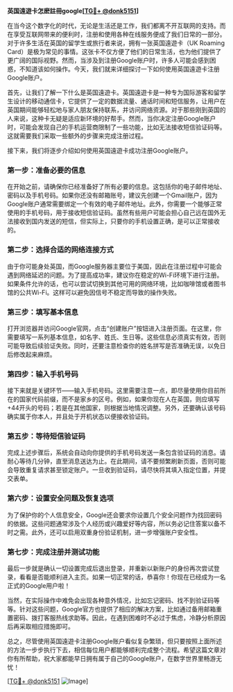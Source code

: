 **英国遠遊卡怎麽註冊google[[TG💪+ @donk5151](https://t.me/s/donk5151)]**

在当今这个数字化的时代，无论是生活还是工作，我们都离不开互联网的支持。而在享受互联网带来的便利时，注册和使用各种在线服务便成了我们日常的一部分。对于许多生活在英国的留学生或旅行者来说，拥有一张英国遠遊卡（UK Roaming Card）是极为常见的事情。这张卡不仅方便了他们的日常生活，也为他们提供了更广阔的国际视野。然而，当涉及到注册Google账户时，许多人可能会感到困惑，不知道该如何操作。今天，我们就来详细探讨一下如何使用英国遠遊卡注册Google账户。

首先，让我们了解一下什么是英国遠遊卡。英国遠遊卡是一种专为国际游客和留学生设计的移动通信卡，它提供了一定的数据流量、通话时间和短信服务，让用户在英国期间能够轻松地与家人朋友保持联系，并访问网络资源。对于那些刚到英国的人来说，这种卡无疑是适应新环境的好帮手。然而，当你决定注册Google账户时，可能会发现自己的手机运营商限制了一些功能，比如无法接收短信验证码等。这就需要我们采取一些额外的步骤来完成注册过程。

接下来，我们将逐步介绍如何使用英国遠遊卡成功注册Google账户。

### **第一步：准备必要的信息**

在开始之前，请确保你已经准备好了所有必要的信息。这包括你的电子邮件地址、密码以及手机号码。如果你还没有邮箱账号，建议先创建一个Gmail账户，因为Google账户通常需要绑定一个有效的电子邮件地址。此外，你需要一个能够正常使用的手机号码，用于接收短信验证码。虽然有些用户可能会担心自己远在国外无法接收到国内发送的短信，但实际上，只要你的手机设置正确，是可以正常接收的。

### **第二步：选择合适的网络连接方式**

由于你可能身处英国，而Google服务器主要位于美国，因此在注册过程中可能会遇到网络延迟的问题。为了提高成功率，建议你在稳定的Wi-Fi环境下进行注册。如果条件允许的话，也可以尝试切换到其他可用的网络环境，比如咖啡馆或者图书馆的公共Wi-Fi。这样可以避免因信号不稳定而导致的操作失败。

### **第三步：填写基本信息**

打开浏览器并访问Google官网，点击“创建账户”按钮进入注册页面。在这里，你需要填写一系列基本信息，如名字、姓氏、生日等。这些信息必须真实有效，否则可能导致后续验证失败。同时，还要注意检查你的姓名拼写是否准确无误，以免日后修改起来麻烦。

### **第四步：输入手机号码**

接下来就是关键环节——输入手机号码。这里需要注意一点，即尽量使用你目前所在的国家代码前缀，而不是家乡的区号。例如，如果你现在人在英国，则应填写+44开头的号码；若是在其他国家，则根据当地情况调整。另外，还要确认该号码确实属于你本人，并且处于开机状态以便接收验证码。

### **第五步：等待短信验证码**

完成上述步骤后，系统会自动向你提供的手机号码发送一条包含验证码的消息。请耐心等待几分钟，直至消息送达为止。在此期间，请不要频繁刷新页面，否则可能会导致重复请求甚至锁定账户。一旦收到验证码，请尽快将其填入指定位置，并提交表单。

### **第六步：设置安全问题及恢复选项**

为了保护你的个人信息安全，Google还会要求你设置几个安全问题作为找回密码的依据。这些问题通常涉及个人经历或兴趣爱好等内容，所以务必记住答案以备不时之需。此外，还可以启用双重身份验证机制，进一步增强账户安全性。

### **第七步：完成注册并测试功能**

最后一步就是确认一切设置完成后退出登录，并重新以新账户的身份再次尝试登录，看看是否能顺利进入主页。如果一切正常的话，恭喜你！你现在已经成为一名正式的Google用户啦！

当然，在实际操作中难免会出现各种意外情况，比如忘记密码、找不到验证码等等。针对这些问题，Google官方也提供了相应的解决方案，比如通过备用邮箱重置密码、拨打客服热线求助等。因此，在遇到困难时不必过于焦虑，冷静分析原因后再采取相应措施即可。

总之，尽管使用英国遠遊卡注册Google账户看似复杂繁琐，但只要按照上面所述的方法一步步执行下去，相信每位用户都能够顺利完成整个流程。希望这篇文章对你有所帮助，祝大家都能早日拥有属于自己的Google账户，在数字世界里畅游无忧！

[[TG💪+ @donk5151](https://t.me/s/donk5151) ![Image](https://i.postimg.cc/rwNCRYN7/Snipaste-2025-04-30-17-27-05.png)]
